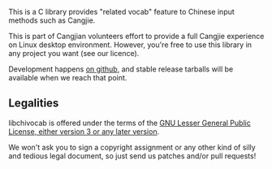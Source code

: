 This is a C library provides "related vocab" feature to Chinese input methods 
such as Cangjie.

This is part of Cangjian volunteers effort to provide a full Cangjie experience 
on Linux desktop environment. However, you're free to use this library in any
project you want (see our licence).

Development happens [on github](https://github.com/Cangjians/libchivocab), and
stable release tarballs will be available when we reach that point.


## Legalities

libchivocab is offered under the terms of the
[GNU Lesser General Public License, either version 3 or any later version](http://www.gnu.org/licenses/lgpl.html).

We won't ask you to sign a copyright assignment or any other kind of silly and
tedious legal document, so just send us patches and/or pull requests!

